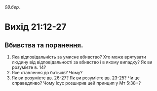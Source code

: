 
_08.бер._

# Вихід 21:12-27

## Вбивства та поранення.
1. Яка відповідальність за умисне вбивство? Хто може врятувати людину від відповідальності за вбивство і в якому випадку? Як ви розумієте в. 14?
2. Яке ставлення до батьків? Чому?
3. Як ви розумієте вв. 26-27? Як ви розумієте вв. 23-25? Чи це справедливо? Чому Ісус розширив цей принцип у Мт 5:38+?
